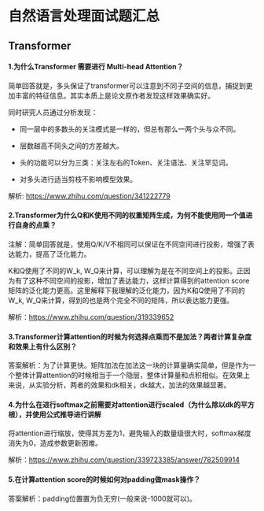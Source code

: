 # 自然语言处理面试题汇总

## Transformer

#### 1.为什么Transformer 需要进行 Multi-head Attention？

简单回答就是，多头保证了transformer可以注意到不同子空间的信息，捕捉到更加丰富的特征信息。其实本质上是论文原作者发现这样效果确实好。

同时研究人员通过分析发现：

+ 同一层中的多数头的关注模式是一样的，但总有那么一两个头与众不同。

+ 层数越高不同头之间的方差越大。

+ 头的功能可以分为三类：关注左右的Token、关注语法、关注罕见词。

+ 对多头进行适当剪枝不影响模型效果。

解析: https://www.zhihu.com/question/341222779



#### 2.Transformer为什么Q和K使用不同的权重矩阵生成，为何不能使用同一个值进行自身的点乘？

注解：简单回答就是，使用Q/K/V不相同可以保证在不同空间进行投影，增强了表达能力，提高了泛化能力。

K和Q使用了不同的W_k, W_Q来计算，可以理解为是在不同空间上的投影。正因为有了这种不同空间的投影，增加了表达能力，这样计算得到的attention score矩阵的泛化能力更高。这里解释下我理解的泛化能力，因为K和Q使用了不同的W_k, W_Q来计算，得到的也是两个完全不同的矩阵，所以表达能力更强。

解析：https://www.zhihu.com/question/319339652



#### 3.Transformer计算attention的时候为何选择点乘而不是加法？两者计算复杂度和效果上有什么区别？

答案解析：为了计算更快。矩阵加法在加法这一块的计算量确实简单，但是作为一个整体计算attention的时候相当于一个隐层，整体计算量和点积相似。在效果上来说，从实验分析，两者的效果和dk相关，dk越大，加法的效果越显著。



#### 4.为什么在进行softmax之前需要对attention进行scaled（为什么除以dk的平方根），并使用公式推导进行讲解

将attention进行缩放，使得其方差为1，避免输入的数量级很大时，softmax梯度消失为0，造成参数更新困难。

解析：https://www.zhihu.com/question/339723385/answer/782509914



#### 5.在计算attention score的时候如何对padding做mask操作？

答案解析：padding位置置为负无穷(一般来说-1000就可以)。
